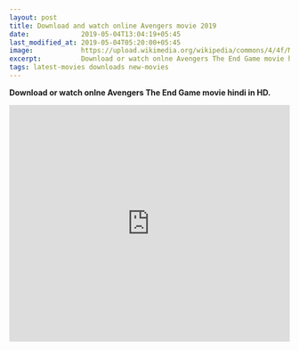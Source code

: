 ```yaml
---
layout: post
title: Download and watch online Avengers movie 2019
date:             2019-05-04T13:04:19+05:45
last_modified_at: 2019-05-04T05:20:00+05:45
image:            https://upload.wikimedia.org/wikipedia/commons/4/4f/Marvel%27s_The_Avengers_logo.svg
excerpt:          Download or watch onlne Avengers The End Game movie hindi in HD.
tags: latest-movies downloads new-movies
---
```


<p><strong>Download or watch onlne Avengers The End Game movie hindi in HD.</strong></p>

       
<iframe width="100%" height="425" src="https://cdn.cloneapi.icu/drive/index.php?id=16%2BlKx4o5d84rsA5tpSV7whBbC2XiA0kLuJkLKox6PoSPOOD7fybmu8DxQoDY2b0xobDgqt5KufoSdc64CuKdA1mYitlrsZdOBPKRYdns751JGCjLOnp35jn0MN4SoPyY%3D&amp" autoplay="1&showinfo=0&loop=1&rel=0" 
frameborder="0" 
controls="controls" 
allowfullscreen="allowfullscreen" 
mozallowfullscreen="mozallowfullscreen" 
msallowfullscreen="msallowfullscreen" 
oallowfullscreen="oallowfullscreen" 
webkitallowfullscreen="webkitallowfullscreen"></iframe>
